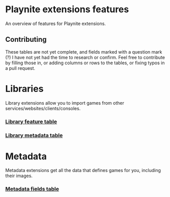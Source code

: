 # Playnite extensions features
An overview of features for Playnite extensions.

## Contributing
These tables are not yet complete, and fields marked with a question mark (?) I have not yet had the time to research or confirm. Feel free to contribute by filling those in, or adding columns or rows to the tables, or fixing typos in a pull request.

# Libraries
Library extensions allow you to import games from other services/websites/clients/consoles.
### [Library feature table](./libraries.md)
### [Library metadata table](./librarymetadata.md)

# Metadata
Metadata extensions get all the data that defines games for you, including their images.
### [Metadata fields table](./metadata.md)